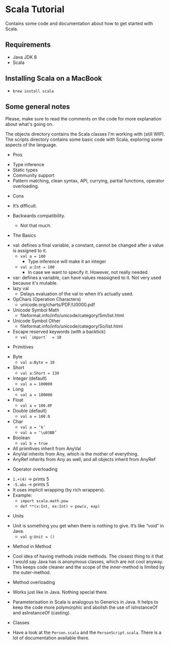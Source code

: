 # Scala Tutorial

Contains some code and documentation about how to get started with Scala.

## Requirements

* Java JDK 8
* Scala

## Installing Scala on a MacBook

- ```brew install scala```

## Some general notes

Please, make sure to read the comments on the code for more explanation about what's
going on.

The objects directory contains the Scala classes I'm working with (still WIP).
The scripts directory contains some basic code with Scala, exploring some aspects of
the language.

- Pros
* Type inference
* Static types
* Community support
* Pattern matching, clean syntax, API, currying, partial functions, operator overloading.

- Cons
* It’s difficult.
* Backwards compatibility.
    * Not that much.

* The Basics
- val: defines a final variable, a constant, cannot be changed after a value is assigned to it.
    - ```val a = 100```
        - Type inference will make it an integer
    - ```val a:Int = 100```
        - In case we want to specify it. However, not really needed.
- var: defines a variable, can have values reassigned to it. Not very used because it's mutable.
- lazy val
    - Delays evaluation of the val to when it’s actually used.
- OpChars (Operation Characters)
    - unicode.org/charts/PDF/U0000.pdf
- Unicode Symbol Math
    - fileformat.info/info/unicode/category/Sm/list.html
- Unicode Symbol Other
    - fileformat.info/info/unicode/category/So/list.html
- Escape reserved keywords (with a backtick)
    - ```val `import`  = 10```

* Primitives
- Byte
    - ```val a:Byte = 10```
- Short
    - ```val a:Short = 130```
- Integer (default)
    - ```val a = 100000```
- Long
    - ```val a = 100000```
- Float
    - ```val a = 100.0F```
- Double (default)
    - ```val a = 100.0```
- Char
    - ```val a = ‘k’```
    - ```val a = ‘\u03BB’```
- Boolean
    - ```val b = true```
- All primitives inherit from AnyVal
- AnyVal inherits from Any, which is the mother of everything.
- AnyRef inherits from Any as well, and all objects inherit from AnyRef

* Operator overloading
- ```1.+(4)``` -> prints 5
- ```-5.abs``` -> prints 5
- It uses implicit wrapping (by rich wrappers).
- Example:
    - ```import scala.math.pow```
    - ```def **(x:Int, ex:Int) = pow(x, exp)```

* Units
- Unit is something you get when there is nothing to give. It’s like “void” in Java.
    - ```val g:Unit = ()```

* Method in Method
- Cool idea of having methods inside methods. The closest thing to it that I would say Java has is anonymous classes, which are not cool anyway.
- This keeps code cleaner and the scope of the inner-method is limited by the outer-method.
* Method overloading
- Works just like in Java. Nothing special there.

* Parameterisation in Scala is analogous to Generics in Java. It helps to keep the code more polymorphic and abolish the use of isInstanceOf and asInstanceOf (casting).

* Classes
- Have a look at the ```Person.scala``` and the ```PersonScript.scala```. There is a lot of documentation available there.
